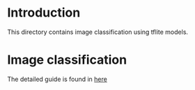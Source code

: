 # Introduction

This directory contains image classification using tflite models.

# Image classification

The detailed guide is found in [here](../README.md#installation-steps-for-rpi-wsl)
